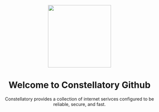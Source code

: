 <p align="center">
  <img width="200px" src="https://itzzen.net/stars.svg" />
</p>

<h1 align="center">Welcome to Constellatory Github</h1>
<p align="center">Constellatory provides a collection of internet serivces configured to be reliable, secure, and fast.</p>
